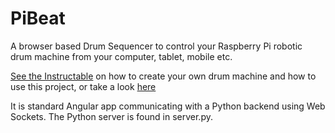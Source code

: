 # PiBeat

A browser based Drum Sequencer to control your Raspberry Pi robotic drum machine from your computer, tablet, mobile etc.

[See the Instructable](https://www.instructables.com/id/A-Raspberry-Pi-Powered-Junk-Drum-Machine/) on how to
create your own drum machine and how to use this project, or take a look [here](http://www.banjowise.com/post/automabeat/)

It is standard Angular app communicating with a Python backend using Web Sockets. The Python server is found in
server.py.